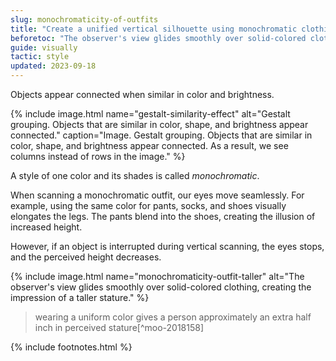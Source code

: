 ```yaml
---
slug: monochromaticity-of-outfits
title: "Create a unified vertical silhouette using monochromatic clothing"
beforetoc: "The observer's view glides smoothly over solid-colored clothing, creating the impression of a taller stature."
guide: visually
tactic: style
updated: 2023-09-18
---
```

Objects appear connected when similar in color and brightness.

{% include image.html name="gestalt-similarity-effect" alt="Gestalt grouping. Objects that are similar in color, shape, and brightness appear connected." caption="Image. Gestalt grouping. Objects that are similar in color, shape, and brightness appear connected. As a result, we see columns instead of rows in the image." %}

A style of one color and its shades is called *monochromatic*.

When scanning a monochromatic outfit, our eyes move seamlessly. For example, using the same color for pants, socks, and shoes visually elongates the legs. The pants blend into the shoes, creating the illusion of increased height.

However, if an object is interrupted during vertical scanning, the eyes stops, and the perceived height decreases.

{% include image.html name="monochromaticity-outfit-taller" alt="The observer's view glides smoothly over solid-colored clothing, creating the impression of a taller stature." %}

> wearing a uniform color gives a person approximately an extra half inch in perceived stature[^moo-2018158]

{% include footnotes.html %}
